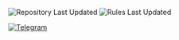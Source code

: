 ![Repository Last Updated](https://img.shields.io/badge/Repository_last_updated-2025.04.02-green) ![Rules Last Updated](https://img.shields.io/badge/Rules_last_updated-2024.10.08-green)

[![Telegram](https://img.shields.io/badge/Telegram-2CA5E0?style=for-the-badge&logo=telegram&logoColor=white)](https://t.me/darateria_bot)
